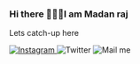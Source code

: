 ### Hi there 🙋🏻‍♂️I am Madan raj

Lets catch-up here 

<a href="https://www.instagram.com/maddy_madanraj"> ![Instagram](https://img.shields.io/badge/Instagram-B430B1?style=for-the-badge&logo=Instagram&logoColor=white) </a>
![Twitter](https://img.shields.io/badge/Twitter-079CEC?style=for-the-badge&logo=Twitter&logoColor=white)
![Mail me](https://img.shields.io/badge/Mail-E24134?style=for-the-badge&logo=Gmail&logoColor=white)


<!-- Here are some ideas to get you started:

- 🔭 I’m currently working on ...
- 🌱 I’m currently learning ...
- 👯 I’m looking to collaborate on ...
- 🤔 I’m looking for help with ...
- 💬 Ask me about ...
- 📫 How to reach me: ...
- 😄 Pronouns: ...
- ⚡ Fun fact: ... -->

